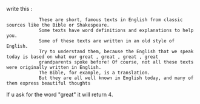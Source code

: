   write this : 
  
                These are short, famous texts in English from classic sources like the Bible or Shakespeare. 
                Some texts have word definitions and explanations to help you. 
                Some of these texts are written in an old style of English. 
                Try to understand them, because the English that we speak today is based on what our great , great , great , great
                grandparents spoke before! Of course, not all these texts were originally written in English. 
                The Bible, for example, is a translation. 
                But they are all well known in English today, and many of them express beautiful thoughts
                
  If u ask for the word "great" it will return 4.
